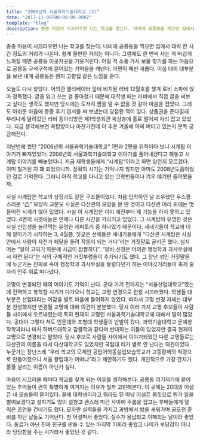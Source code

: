 ```yaml
---
title: "2006년의 서울과학기술대학교 (3)"
date: "2017-11-09T00:00:00.000Z"
template: "blog"
description: 종종 마음이 시끄러우면 나는 학교를 찾는다. 내비에 공릉동을 찍으면 집에서 대략 한 시간 정도의 거리가 나온다. 쉽게 올만한 거리는 아니다. 그럼에도 ...
---
```


종종 마음이 시끄러우면 나는 학교를 찾는다. 내비에 공릉동을 찍으면 집에서 대략 한 시간 정도의 거리가 나온다. 쉽게 올만한 거리는 아니다. 그럼에도 한 번씩 사는 게 버겁게 느껴질 때면 공릉동 이곳저곳을 기웃거린다. 어릴 적 소풍 가서 보물 찾기를 하는 마음으로 공릉동 구석구석에 묻어있는 기억들을 캐낸다. 어쩐지 매번 새롭다. 이십 대의 대부분을 보낸 내게 공릉동은 왠지 고향집 같은 느낌을 준다.

오늘도 다시 찾았다. 어의관 엘리베이터 앞에 비치된 러비 12월호를 챙겨 로비 소파에 앉아 정독했다. 글을 읽고 쓰는 걸 좋아했기 때문에 대학생 때는 러비에서 직접 글을 써보고 싶다는 생각도 했지만 당시에는 도저히 짬을 낼 수 없을 것 같아 마음을 접었다. 그래도 아쉬운 마음에 종종 후기 엽서를 써 보냈는데 당첨된 적이 있다. 상품권을 준다길래 부리나케 달려갔던 러비 동아리방은 제1학생회관 옥상층에 홀로 떨어져 자리 잡고 있었다. 지금 생각해보면 옥탑방이나 마찬가진데 이 추운 겨울에 어찌 버티고 있는지 문득 궁금해진다.

지난번에 썼던 “2006년의 서울과학기술대학교” 1편과 2편을 뒤적이다 보니 시계탑 이야기가 빠져있었다. 2006년의 서울과학기술대학교 이야기를 풀어내겠다고 해놓고 시계탑 이야기를 빼놓았다니. 지금 재학생들에게 “시계탑”이라고 하면 알런지 모르겠다. 이미 철거된 지 꽤 되었으니까. 정확히 시기는 기억나지 않지만 아마도 2008년도쯤이었던 걸로 기억한다. 그러니 아직 학교를 다니고 있는 고학번들이나 겨우 얘기만 들어봤을까.

사실 시계탑은 학교의 상징과도 같은 구조물이었다. 처음 입학하던 날 조우했던 우스꽝스러운 “凸” 모양의 교문도 사실은 다산관의 모양을 본 딴 것이고 다산관 머리 위에는 멋들어진 시계가 얹어 있었다. 사실 이 시계탑은 이미 예전부터 제 기능을 하지 못하고 있었다. 4면의 시곗바늘은 언제나 다른 시간을 가리키고 있었다. 그 시계탑이 유명한 것은 사실 신입생을 놀려먹는 유명한 레퍼토리 중 하나였기 때문이다. 새내기들이 학교에 대해 알아가기 시작하는 3, 4월쯤, 짓궂은 선배들은 새내기들에게 “다산관 시계탑은 사실 안에서 사람이 자전거 페달을 돌려 작동이 되는 거다”라는 거짓말로 골리곤 했다. 심지어는 “일이 고되기 때문에 시급이 짭짤하다”, “알바 신청은 어의관 행정학과 과사무실에서 하면 된다”는 식의 구체적인 거짓부렁들이 추가되기도 했다. 그 장난 섞인 거짓말들에 누군가는 진짜로 속아 행정학과 과사무실을 들렀다던가 하는 이야깃거리들이 축제 술자리 안주 위로 떠다녔다. 

교명이 변경되던 때의 이야기도 기억이 난다. 군대 가기 전까지는 “서울산업대학교”였는데 전역하고 복학할 시기가 다가오니 학교는 교명 변경으로 한창 시끄러웠다. 학생들 대부분은 산업대라는 어감을 별로 마음에 들어하지 않았다. 따라서 교명 변경 자체는 대부분 찬성했지만 변경될 교명에 대해 의견이 분분했다. 당시 여러 가지 교명 후보들이 사람들 사이에서 오르내렸는데 특히 현재의 교명인 서울과학기술대학교에 대해서 말이 많았다. 공대야 그렇다 쳐도 인문대와 조형대 학생들의 반발이 컸다. 과학기술대학교 문예창작학과라니 마치 하버드대학교 감귤학과 같다며 반대하는 이들이 있었지만 결국 현재의 교명으로 변경되고 말았다. 당시 후보로 사람들 사이에서 이야기되었던 다른 교명들로는 다산관의 이름을 따서 다산대학교도 있었지만 국립대 티가 별로 안 난다는 의견이었다. 누군가는 장난스레 “우리 학교의 모체인 공립어의동실업보습학교가 고종황제의 칙령으로 만들어졌으니 서울 왕립대가 어떠냐”라고 제안하기도 했다. 개인적으로 가장 간지가 풀풀 날리는 이름이 아닌가 싶다. 

마음이 시끄러울 때마다 학교를 찾게 되는 이유를 생각해본다. 공릉동 여기저기에 묻어있는 추억들이 괜히 특별하게 여겨지는 이유가 뭘까 고민해본다. 이 곳에는 20대의 어설픈 내 모습들이 묻어있다. 꼴에 대학생이라고 뭐라도 된 마냥 어설픈 몸짓으로 뭔가 일을 벌여보겠다고 설치기도 많이 설쳤고 괜스레 미간 사이에 주름을 잡고는 후배들에게 덜 익은 조언을 건네기도 했다. 모자란 실력들을 가지고 과방에서 밤을 새워가며 공모전 준비를 하던 날들도 기억난다. 참 어설퍼서 좋았다. 실수가 용납되고 이해되는 날이라 좋았다. 동료가 아닌 진짜 친구를 만들 수 있는 마지막 기회라 좋았고 나이가 부담감이 아니라 당당함을 주는 시기라서 좋았던 것 같다. 
